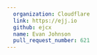 ```yaml
---
  organization: Cloudflare
  link: https://ejj.io
  github: ejcx
  name: Evan Johnson
  pull_request_number: 621
---
```

